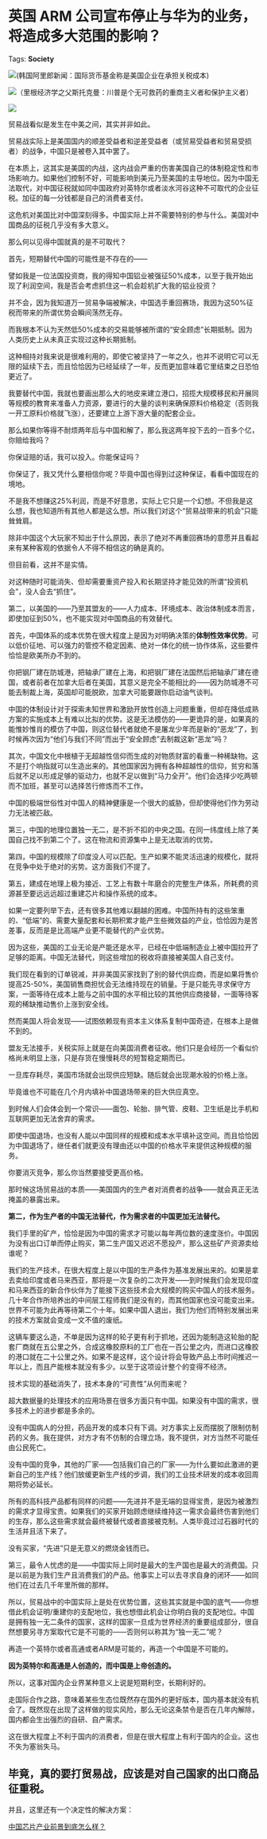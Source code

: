 # 英国 ARM 公司宣布停止与华为的业务，将造成多大范围的影响？

Tags: **Society**

![](https://pic4.zhimg.com/50/v2-f3fe1322b9ff48f33b1fb016c0b36656_hd.jpg?source=1940ef5c)(韩国阿里郎新闻：国际货币基金称是美国企业在承担关税成本)

![](https://pic2.zhimg.com/50/v2-f66354b4e16b835506fc1c6d31313241_hd.jpg?source=1940ef5c)（里根经济学之父斯托克曼：川普是个无可救药的重商主义者和保护主义者）

![](https://pic1.zhimg.com/50/v2-21ec9877b28de5e70553089d265a6a0d_hd.jpg?source=1940ef5c)  


贸易战看似是发生在中美之间，其实并非如此。

贸易战实际上是美国国内的顺差受益者和逆差受益者（或贸易受益者和贸易受损者）的战争，中国只是被卷入其中罢了。

在本质上，这其实是美国的内战，这内战会严重的伤害美国自己的体制稳定性和市场影响力。如果他们控制不好，可能影响到美元乃至美国的主导地位。因为中国无法取代，对中国征税就如同中国政府对英特尔或者淡水河谷这种不可取代的企业征税。加征的每一分钱都是自己的消费者支付。

这危机对美国比对中国深刻得多。中国实际上并不需要特别的参与什么。美国对中国商品的征税几乎没有多大意义。

那么何以见得中国就真的是不可取代？

首先，短期替代中国的可能性是不存在的——

譬如我是一位法国投资商，我的得知中国铝业被强征50%成本，以至于我开始出现了利润空间，我是否会考虑抓住这一机会趁机扩大我的铝业投资？

并不会，因为我知道万一贸易争端被解决，中国选手重回赛场，我因为这50%征税而带来的所谓优势会瞬间荡然无存。

而我根本不认为天然低50%成本的交易能够被所谓的“安全顾虑”长期抵制。因为人类历史上从未真正实现过这种长期抵制。

这种相持对我来说是很难利用的，即使它被坚持了一年之久，也并不说明它可以无限的延续下去，而且恰恰因为已经延续了一年，反而更加意味着它里结束之日恐怕更近了。

我要替代中国，我就也要画出那么大的地皮来建立港口，招揽大规模移民和开展同等规模的教育来准备人力资源，要进行的大量的谈判来确保原料价格稳定（否则我一开工原料价格就飞涨），还要建立上游下游大量的配套企业。

那么如果你等得不耐烦两年后与中国和解了，那么我这两年投下去的一百多个亿，你赔给我吗？

你保证赔的话，我可以投入。你能保证吗？

你保证了，我又凭什么要相信你呢？毕竟中国也得到过这种保证，看看中国现在的境地。

不是我不想赚这25%利润，而是不好意思，实际上它只是一个幻想。不但我是这么想，我也知道所有其他人都是这么想。所以我们对这个“贸易战带来的机会”只能耸耸肩。

除非中国这个大玩家不知出于什么原因，表示了绝对不再重回赛场的意愿并且看起来有某种客观的依据令人不得不相信这的确是真的。

但目前看，这并不是实情。

对这种随时可能消失、但却需要重资产投入和长期坚持才能见效的所谓“投资机会”，没人会去“抓住”。

第二，以美国的——乃至其盟友的——人力成本、环境成本、政治体制成本而言，即使加征到50%，也不能实现对中国商品的有效替代。

首先，中国体系的成本优势在很大程度上是因为对明确决策的**体制性效率优势**。可以低价征地、可以强力的管控不稳定因素、绝对一体化的统一协作体系，这些要件恰恰是欧美所办不到的。

你把钢厂建在防城港，把轴承厂建在上海，和把钢厂建在法国然后把轴承厂建在德国，或者前者在加拿大后者在美国，其意义是完全不能相比的——因为防城港不可能去制裁上海，英国却可能脱欧，加拿大可能要跟你启动油气谈判。

中国的体制设计对于探索未知世界和激励开放性创造上问题重重，但却在降低成熟方案的实施成本上有难以比拟的优势。这是无法模仿的——更诡异的是，如果真的能惟妙惟肖的模仿了中国，则这位替代者就绝不是屠龙少年而是新的“恶龙”了，到时候再次因为“他们与我们不同”而出于“安全顾虑”去制裁这新“恶龙”吗？

其次，中国文化中根植于无超越性信仰而生成的对物质财富的看重一种稀缺物。这不是打个响指就可以生造出来的。其他国家因为拥有各种超越性的信仰，贫穷和落后就不足以形成足够的驱动力，也就不足以做到“马力全开”。他们会选择少吃两顿而不加班，甚至可以选择苦行修炼而不工作。

中国的极端世俗性对中国人的精神健康是一个很大的威胁，但却使得他们作为劳动力无法被匹敌。

第三，中国的地理位置独一无二，是不折不扣的中央之国。在同一纬度线上除了美国自己找不到第二个了。这在物流和资源集中上是无法取消的优势。

第四，中国的规模除了印度没人可以匹配。生产如果不能灵活迅速的规模化，就将在竞争中处于绝对的劣势。这方面我们不提了。

第五，建成在地理上极为接近、工艺上有数十年磨合的完整生产体系，所耗费的资源甚至要远远远超过重建芯片和操作系统的成本。

如果一定要列举下去，还有很多其他难以翻越的困难。中国所持有的这些笨重的、“低端”的、需要大量配套和长期积累才能产生些微效益的产业，恰恰因为是苦差事，反而是是比高端产业更不能替代的产业优势。

因为这些，美国的工业无论是产能还是水平，已经在中低端制造业上被中国拉开了足够的距离。中国无法替代，则这些增加的税收将直接被美国人自己支付。

  


我们现在看到的订单锐减，并非美国买家找到了别的替代供应商，而是如果将售价提高25-50%，美国销售商担忧会无法维持现在的销量。于是只能先寻求保守方案，一面等待在成本上能与之前中国的水平相比较的其他供应商接替，一面等待客观的稀缺推动售价上涨到安全线。

然而美国人将会发现——试图依赖现有资本主义体系复制中国奇迹，在根本上是做不到的。

盟友无法接手，关税实际上就是在向美国消费者征收。他们只是会经历一个看似价格尚未明显上涨，只是存货在慢慢耗尽的短暂稳定期而已。

一旦库存耗尽，美国市场就会出现供应短缺。随后就会出现潮水般的价格上涨。

毕竟谁也不可能在几个月内填补中国退场带来的巨大供应真空。

到时候人们会体会到一个常识——面包、轮胎、排气管、皮鞋、卫生纸是比手机和互联网更加无法舍弃的需求。

即使中国退场，也没有人能以中国同样的规模和成本水平填补这空间。而且恰恰因为中国退场了，继任者们就更没有理由还以中国的价格水平来提供这种规模的服务。

你要消灭竞争，那么你当然要接受更高价格。

那时候这场贸易战的本质——美国国内的生产者对消费者的战争——就会真正无法掩盖的暴露出来。

**第二，作为生产者的中国无法替代，作为需求者的中国更加无法替代。**

我们手里的矿产，恰恰是因为中国的需求才可能以每年两位数的速度涨价。中国因为没有出口订单而停止购买，第二生产国又迟迟不愿投产，那么这些矿产资源卖给谁呢？

我们的生产技术，在很大程度上是以中国的生产条件为基准发展出来的。如果是拿去卖给印度或者马来西亚，那将是一次复杂的二次开发——到时候我们会发现印度和马来西亚的新合作伙伴为了能接下这些技术会大规模的购买中国人的技术服务。几十年合作所培养出的中间层工程师我们是没有的，而其他国家也没可能变出来。世界不可能为此再等待第二个十年。如果中国人退出，我们为他们而特别发展出来的技术方案就会变成一文不值的废纸。

这辆车要这么造，不单是因为这样的轮子更有利于抓地，还因为能制造这轮胎的配套厂商就在五公里之外，合成这橡胶原料的工厂也在一百公里之内，而进口这橡胶的港口就在二十公里之外。如果不是这样，这个设计将会导致产品上市时间推迟一年以上，而且产能根本就没有多少。以至于这项设计整个的变得不经济。

技术实现的基础消失了，技术本身的“可贵性”从何而来呢？

超大数据量的处理技术的应用场景在很多方面只有中国。如果没有中国的需求，很多技术上的进步都是多余的。

没有中国病人的分担，药品开发的成本只有下调。对方事实上反而摆脱了限制仿制药的义务。我在提供，对方才有不仿制的合理立场，我不提供，对方当然不可能任由公民死亡。

没有中国的竞争，其他的厂家——包括我们自己的厂家——为什么要如此激进的更新自己的生产线？他们放缓更新生产线的步调，我们的工业技术研发的成本收回周期将势必延长。

所有的高科技产品都有同样的问题——先进并不是无端的显得宝贵，是因为被激烈的需求才显得宝贵。如果我们的买家开始顾虑继续维持这一需求会最终伤害到他们的生存，那么这些需求就会最终被替代或者直接被克制。人类毕竟过过石器时代的生活并且活下来了。

没有买家，“先进”只是无意义的燃烧金钱而已。

第三，最令人忧虑的是——中国实际上同时是最大的生产国也是最大的消费国。只是以前是为我们生产且消费我们的产品。他事实上可以去寻求自身的闭环——如同他们在过去几千年里所做的那样。

所以，贸易战中的中国实际上是处在优势位置，这些其实就是中国的底气——你想借此机会证明/重建你的支配地位，我也想借此机会让你明白我的支配地位。中国是拥有独一无二条件的国家，这样的国家一旦成为世界经济的重要组成部分，很自然想要另寻方案取代它是不可能的——否则何以称其为“独一无二”呢？

再造一个英特尔或者高通或者ARM是可能的，再造一个中国是不可能的。

**因为英特尔和高通是人创造的，而中国是上帝创造的。**

所以，这事对国内企业界某种意义上说是短期利空，长期利好的。

走国际合作之路，意味着某些生态位既然存在国外的更好版本，国内基本就没有机会了。既然现在出现了这样做的现实风险，那么无论这条禁令是否在几年内解除，国内都会生出强烈的自研、自产需求。

这在很大程度上不利于国内的消费者，但是在很大程度上有利于国内的企业。这也不失为塞翁失马。

毕竟，真的要打贸易战，应该是对自己国家的出口商品征重税。
----------------------------

并且，这里还有一个决定性的解决方案：

[中国芯片产业前景到底怎么样？](https://www.zhihu.com/question/305898679/answer/563613133)

